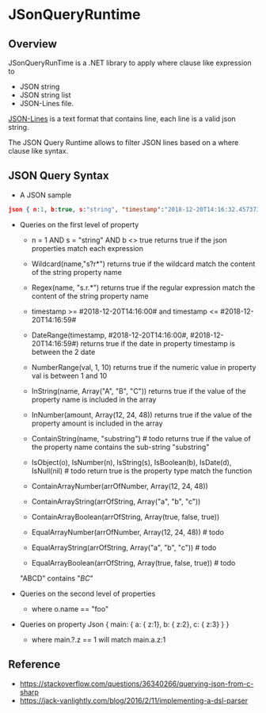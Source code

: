 # JSonQueryRuntime

## Overview

JSonQueryRunTime is a .NET library to apply where clause like expression to 
- JSON string
- JSON string list 
- JSON-Lines file.

[JSON-Lines](http://jsonlines.org/) is a text format that contains line, each line is a valid json string. 

The JSON Query Runtime allows to filter JSON lines based on a where clause like syntax.

## JSON Query Syntax

- A JSON sample
```json
json { n:1, b:true, s:"string", "timestamp":"2018-12-20T14:16:32.4573737-05:00", o:{ name:"foo" }, a:[1,2,3] }
```

* Queries on the first level of property

    - n = 1 AND s = "string" AND b <> true
		returns true if the json properties match each expression 
    - Wildcard(name,"s?r*")
		returns true if the wildcard match the content of the string property name
    - Regex(name, "s.r.*")
		returns true if the regular expression match the content of the string property name
    - timestamp >= #2018-12-20T14:16:00# and timestamp <= #2018-12-20T14:16:59#
	- DateRange(timestamp, #2018-12-20T14:16:00#, #2018-12-20T14:16:59#)
		returns true if the date in property timestamp is between the 2 date
	- NumberRange(val, 1, 10)
		returns true if the numeric value in property val is between 1 and 10
	- InString(name, Array("A", "B", "C"))
		returns true if the value of the property name is included in the array
	- InNumber(amount, Array(12, 24, 48))
		returns true if the value of the property amount is included in the array
	- ContainString(name, "substring") # todo
		returns true if the value of the property name contains the sub-string "substring"
	- IsObject(o), IsNumber(n), IsString(s), IsBoolean(b), IsDate(d), IsNull(nil) # todo
		return true is the property type match the function

	- ContainArrayNumber(arrOfNumber, Array(12, 24, 48))
	- ContainArrayString(arrOfString, Array("a", "b", "c"))
	- ContainArrayBoolean(arrOfString, Array(true, false, true))

	- EqualArrayNumber(arrOfNumber, Array(12, 24, 48)) # todo
	- EqualArrayString(arrOfString, Array("a", "b", "c")) # todo
	- EqualArrayBoolean(arrOfString, Array(true, false, true)) # todo

	"ABCD" contains "*BC*"

* Queries on the second level of properties
    - where o.name == "foo"

* Queries on property
Json { main: { a: { z:1}, b: { z:2}, c: { z:3} } }

    - where main.?.z == 1 will match main.a.z:1


## Reference

* https://stackoverflow.com/questions/36340266/querying-json-from-c-sharp
* https://jack-vanlightly.com/blog/2016/2/11/implementing-a-dsl-parser